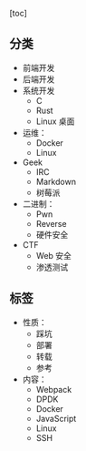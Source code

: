 [toc]

## 分类
- 前端开发
- 后端开发
- 系统开发
    - C
    - Rust
    - Linux 桌面
- 运维：
    - Docker
    - Linux
- Geek
    - IRC
    - Markdown
    - 树莓派
- 二进制：
    - Pwn
    - Reverse
    - 硬件安全
- CTF
    - Web 安全
    - 渗透测试

## 标签
- 性质：
    - 踩坑
    - 部署
    - 转载
    - 参考
- 内容：
    - Webpack
    - DPDK
    - Docker
    - JavaScript
    - Linux
    - SSH